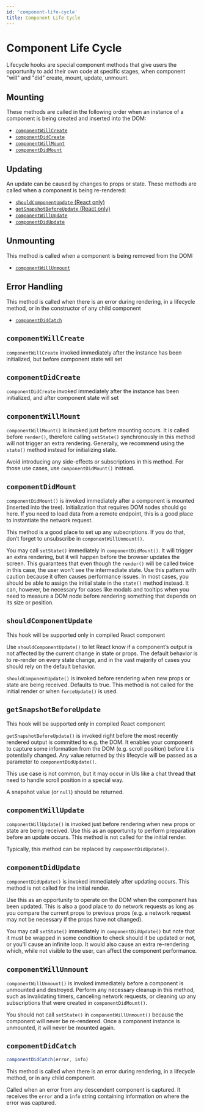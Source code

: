 ```yaml
---
id: 'component-life-cycle'
title: Component Life Cycle
---
```

# Component Life Cycle

Lifecycle hooks are special component methods that give users the opportunity to add their own code at specific stages, when component "will" and "did" create, mount, update, unmount.

## Mounting

These methods are called in the following order when an instance of a component is being created and inserted into the DOM:

<ul class="index">
  <li><a href="#componentwillcreate"><code>componentWillCreate</code></a></li>
  <li><a href="#componentdidcreate"><code>componentDidCreate</code></a></li>
  <li><a href="#componentwillmount"><code>componentWillMount</code></a></li>
  <li><a href="#componentdidmount"><code>componentDidMount</code></a></li>
</ul>

## Updating

An update can be caused by changes to props or state. These methods are called when a component is being re-rendered:

<ul class="index">
  <li><a href="#shouldcomponentupdate"><code>shouldComponentUpdate</code> (React only)</a></li>
  <li><a href="#getsnapshotbeforeupdate"><code>getSnapshotBeforeUpdate</code> (React only)</a></li>
  <li><a href="#componentwillupdate"><code>componentWillUpdate</code></a></li>
  <li><a href="#componentdidUpdate"><code>componentDidUpdate</code></a></li>
</ul>


## Unmounting

This method is called when a component is being removed from the DOM:

<ul class="index">
  <li><a href="#componentwillunmount"><code>componentWillUnmount</code></a></li>
</ul>

## Error Handling

This method is called when there is an error during rendering, in a lifecycle method, or in the constructor of any child component

<ul class="index">
  <li><a href="#componentdidcatch"><code>componentDidCatch</code></a></li>
</ul>

## `componentWillCreate`

`componentWillCreate` invoked immediately after the instance has been initialized, but before component state will set

## `componentDidCreate`

`componentDidCreate` invoked immediately after the instance has been initialized, and after component state will set

## `componentWillMount`

`componentWillMount()` is invoked just before mounting occurs. It is called before `render()`, therefore calling `setState()` synchronously in this method will not trigger an extra rendering. Generally, we recommend using the `state()` method instead for initializing state.

Avoid introducing any side-effects or subscriptions in this method. For those use cases, use `componentDidMount()` instead.

## `componentDidMount`

`componentDidMount()` is invoked immediately after a component is mounted (inserted into the tree). Initialization that requires DOM nodes should go here. If you need to load data from a remote endpoint, this is a good place to instantiate the network request.

This method is a good place to set up any subscriptions. If you do that, don’t forget to unsubscribe in `componentWillUnmount()`.

You may call `setState()` immediately in `componentDidMount()`. It will trigger an extra rendering, but it will happen before the browser updates the screen. This guarantees that even though the `render()` will be called twice in this case, the user won’t see the intermediate state. Use this pattern with caution because it often causes performance issues. In most cases, you should be able to assign the initial state in the `state()` method instead. It can, however, be necessary for cases like modals and tooltips when you need to measure a DOM node before rendering something that depends on its size or position.

## `shouldComponentUpdate`

<div class="important-note">
  <p>This hook will be supported only in compiled React component</p>
</div>

Use `shouldComponentUpdate()` to let React know if a component’s output is not affected by the current change in state or props. The default behavior is to re-render on every state change, and in the vast majority of cases you should rely on the default behavior.

`shouldComponentUpdate()` is invoked before rendering when new props or state are being received. Defaults to true. This method is not called for the initial render or when `forceUpdate()` is used.

## `getSnapshotBeforeUpdate`

<div class="important-note">
  <p>This hook will be supported only in compiled React component</p>
</div>

`getSnapshotBeforeUpdate()` is invoked right before the most recently rendered output is committed to e.g. the DOM. It enables your component to capture some information from the DOM (e.g. scroll position) before it is potentially changed. Any value returned by this lifecycle will be passed as a parameter to `componentDidUpdate()`.

This use case is not common, but it may occur in UIs like a chat thread that need to handle scroll position in a special way.

A snapshot value (or `null`) should be returned.

## `componentWillUpdate`

`componentWillUpdate()` is invoked just before rendering when new props or state are being received. Use this as an opportunity to perform preparation before an update occurs. This method is not called for the initial render.

Typically, this method can be replaced by `componentDidUpdate()`.

## `componentDidUpdate`

`componentDidUpdate()` is invoked immediately after updating occurs. This method is not called for the initial render.

Use this as an opportunity to operate on the DOM when the component has been updated. This is also a good place to do network requests as long as you compare the current props to previous props (e.g. a network request may not be necessary if the props have not changed).

You may call `setState()` immediately in `componentDidUpdate()` but note that it must be wrapped in some condition to check should it be updated or not, or you'll cause an infinite loop. It would also cause an extra re-rendering which, while not visible to the user, can affect the component performance.

## `componentWillUnmount`

`componentWillUnmount()` is invoked immediately before a component is unmounted and destroyed. Perform any necessary cleanup in this method, such as invalidating timers, canceling network requests, or cleaning up any subscriptions that were created in `componentDidMount()`.

You should not call `setState()` in `componentWillUnmount()` because the component will never be re-rendered. Once a component instance is unmounted, it will never be mounted again.

## `componentDidCatch`

```jsx
componentDidCatch(error, info)
```

This method is called when there is an error during rendering, in a lifecycle method, or in any child component.

Called when an error from any descendent component is captured. It receives the `error` and a `info` string containing information on where the error was captured.

